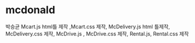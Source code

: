# mcdonald

박승균
Mcart.js html틀 제작 ,Mcart.css 제작,
McDelivery.js html 틀제작, McDelivery.css 제작,
McDrive.js , McDrive.css 제작,
Rental.js, Rental.css 제작




